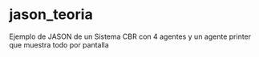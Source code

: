 # jason_teoria
Ejemplo de JASON de un Sistema CBR con 4 agentes y un agente printer que muestra todo por pantalla
